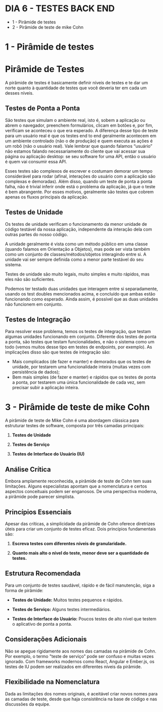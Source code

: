 # DIA 6 - TESTES BACK END

* 1 - Pirâmide de testes
* 2 - Pirâmide de teste de mike Cohn

# 1 - Pirâmide de testes

# Pirâmide de Testes

A pirâmide de testes é basicamente definir níveis de testes e te dar um norte quanto à quantidade de testes que você deveria ter em cada um desses níveis.

## Testes de Ponta a Ponta

São testes que simulam o ambiente real, isto é, sobem a aplicação ou abrem o navegador, preenchem formulários, clicam em botões e, por fim, verificam se aconteceu o que era esperado. A diferença desse tipo de teste para um usuário real é que os testes end to end geralmente acontecem em um ambiente controlado (não o de produção) e quem executa as ações é um robô (não o usuário real). Vale lembrar que quando falamos “usuário” não estamos falando necessariamente do cliente que vai acessar sua página ou aplicação desktop: se seu software for uma API, então o usuário é quem vai consumir essa API.

Esses testes são complexos de escrever e costumam demorar um tempo considerável para rodar (afinal, interações do usuário com a aplicação são complexas e demoradas). Além disso, quando um teste de ponta a ponta falha, não é trivial inferir onde está o problema da aplicação, já que o teste é bem abrangente. Por esses motivos, geralmente são testes que cobrem apenas os fluxos principais da aplicação.

## Testes de Unidade

Os testes de unidade verificam o funcionamento da menor unidade de código testável da nossa aplicação, independente da interação dela com outras partes do nosso código.

A unidade geralmente é vista como um método público em uma classe (quando falamos em Orientação a Objetos), mas pode ser vista também como um conjunto de classes/métodos/objetos interagindo entre si. A unidade vai ser sempre definida como a menor parte testável do seu sistema.

Testes de unidade são muito legais, muito simples e muito rápidos, mas eles não são suficientes.

Podemos ter testado duas unidades que interagem entre si separadamente, usando os test doubles mencionados acima, e concluído que ambas estão funcionando como esperado. Ainda assim, é possível que as duas unidades não funcionem em conjunto.

## Testes de Integração

Para resolver esse problema, temos os testes de integração, que testam algumas unidades funcionando em conjunto. Diferente dos testes de ponta a ponta, são testes que testam funcionalidades, e não o sistema como um todo (vemos muitos desse tipo em testes de endpoints, por exemplo). As implicações disso são que testes de integração são:

- Mais complicados (de fazer e manter) e demorados que os testes de unidade, por testarem uma funcionalidade inteira (muitas vezes com persistência de dados);
- Bem mais simples (de fazer e manter) e rápidos que os testes de ponta a ponta, por testarem uma única funcionalidade de cada vez, sem precisar subir a aplicação inteira.
 
# 3 - Pirâmide de teste de mike Cohn

A pirâmide de teste de Mike Cohn é uma abordagem clássica para estruturar testes de software, composta por três camadas principais:

1. **Testes de Unidade**

2. **Testes de Serviço**

3. **Testes de Interface do Usuário (IU)**

## Análise Crítica

Embora amplamente reconhecida, a pirâmide de teste de Cohn tem suas limitações. Alguns especialistas apontam que a nomenclatura e certos aspectos conceituais podem ser enganosos. De uma perspectiva moderna, a pirâmide pode parecer simplista.

## Princípios Essenciais

Apesar das críticas, a simplicidade da pirâmide de Cohn oferece diretrizes úteis para criar um conjunto de testes eficaz. Dois princípios fundamentais são:

1. **Escreva testes com diferentes níveis de granularidade.**

2. **Quanto mais alto o nível do teste, menor deve ser a quantidade de testes.**

## Estrutura Recomendada

Para um conjunto de testes saudável, rápido e de fácil manutenção, siga a forma de pirâmide:

- **Testes de Unidade:** Muitos testes pequenos e rápidos.

- **Testes de Serviço:** Alguns testes intermediários.

- **Testes de Interface do Usuário:** Poucos testes de alto nível que testem o aplicativo de ponta a ponta.

## Considerações Adicionais

Não se apegue rigidamente aos nomes das camadas na pirâmide de Cohn. Por exemplo, o termo "teste de serviço" pode ser confuso e muitas vezes ignorado. Com frameworks modernos como React, Angular e Ember.js, os testes de IU podem ser realizados em diferentes níveis da pirâmide.

## Flexibilidade na Nomenclatura

Dada as limitações dos nomes originais, é aceitável criar novos nomes para as camadas de teste, desde que haja consistência na base de código e nas discussões da equipe.
